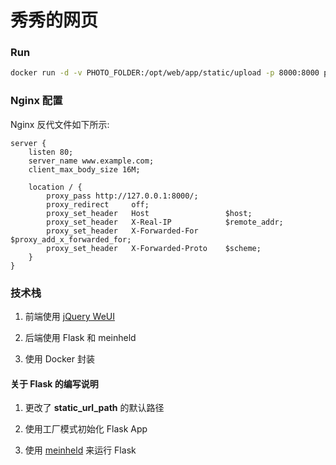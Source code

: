 # 秀秀的网页

### Run

```bash
docker run -d -v PHOTO_FOLDER:/opt/web/app/static/upload -p 8000:8000 playniuniu/xiuxiu-demo
```

### Nginx 配置

Nginx 反代文件如下所示:

```nginx
server {
    listen 80;
    server_name www.example.com;
    client_max_body_size 16M;

    location / {
        proxy_pass http://127.0.0.1:8000/;
        proxy_redirect     off;
        proxy_set_header   Host                 $host;
        proxy_set_header   X-Real-IP            $remote_addr;
        proxy_set_header   X-Forwarded-For      $proxy_add_x_forwarded_for;
        proxy_set_header   X-Forwarded-Proto    $scheme;
    }
}
```

### 技术栈

1. 前端使用 [jQuery WeUI](http://jqweui.com/)

2. 后端使用 Flask 和 meinheld

3. 使用 Docker 封装

#### 关于 Flask 的编写说明

1. 更改了 **static_url_path** 的默认路径

2. 使用工厂模式初始化 Flask App

3. 使用 [meinheld](https://github.com/mopemope/meinheld) 来运行 Flask
